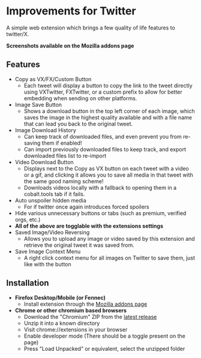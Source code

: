 # Improvements for Twitter

A simple web extension which brings a few quality of life features to twitter/X.  

**Screenshots available on the Mozilla addons page**

## Features

- Copy as VX/FX/Custom Button
	- Each tweet will display a button to copy the link to the tweet directly using VXTwitter, FXTwitter, or a custom prefix to allow for better embedding when sending on other platforms.
- Image Save Button
	- Shows a download button in the top left corner of each image, which saves the image in the highest quality available and with a file name that can lead you back to the original tweet.
- Image Download History
	- Can keep track of downloaded files, and even prevent you from re-saving them if enabled!
	- Can import previously downloaded files to keep track, and export downloaded files list to re-import
- Video Download Button
	- Displays next to the Copy as VX button on each tweet with a video or a gif, and clicking it allows you to save all media in that tweet with the same good naming scheme!
    - Downloads videos locally with a fallback to opening them in a cobalt.tools tab if it fails.
- Auto unspoiler hidden media
	- For if twitter once again introduces forced spoilers
- Hide various unnecessary buttons or tabs (such as premium, verified orgs, etc.)
- **All of the above are togglable with the extensions settings**
- Saved Image/Video Reversing
	- Allows you to upload any image or video saved by this extension and retrieve the original tweet it was saved from.
- Save Image Context Menu
	- A right click context menu for all images on Twitter to save them, just like with the button

## Installation

- **Firefox Desktop/Mobile (or Fennec)**
	- Install extension through the [Mozilla addons page](https://addons.mozilla.org/en-GB/firefox/addon/twitter-improvements/)
- **Chrome or other chromium based browsers**
	- Download the "Chromium" ZIP from the [latest release](https://github.com/usyless/twitter-improvements/releases/latest)
	- Unzip it into a known directory
	- Visit chrome://extensions in your browser
	- Enable developer mode (There should be a toggle present on the page)
	- Press "Load Unpacked" or equivalent, select the unzipped folder
